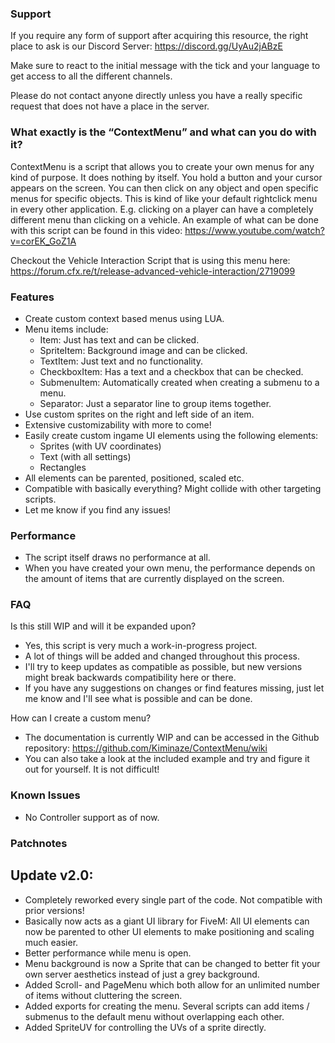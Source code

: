 
### Support

If you require any form of support after acquiring this resource, the right place to ask is our 
Discord Server: https://discord.gg/UyAu2jABzE

Make sure to react to the initial message with the tick and your language to get access to all 
the different channels.

Please do not contact anyone directly unless you have a really specific request that does not 
have a place in the server.


### What exactly is the “ContextMenu” and what can you do with it?

ContextMenu is a script that allows you to create your own menus for any kind of purpose. It does 
nothing by itself.
You hold a button and your cursor appears on the screen. You can then click on any object and 
open specific menus for specific objects. This is kind of like your default rightclick menu in 
every other application.
E.g. clicking on a player can have a completely different menu than clicking on a vehicle.
An example of what can be done with this script can be found in this video:
https://www.youtube.com/watch?v=corEK_GoZ1A

Checkout the Vehicle Interaction Script that is using this menu here:
https://forum.cfx.re/t/release-advanced-vehicle-interaction/2719099


### Features

- Create custom context based menus using LUA.
- Menu items include:
  - Item: Just has text and can be clicked.
  - SpriteItem: Background image and can be clicked.
  - TextItem: Just text and no functionality.
  - CheckboxItem: Has a text and a checkbox that can be checked.
  - SubmenuItem: Automatically created when creating a submenu to a menu.
  - Separator: Just a separator line to group items together.
- Use custom sprites on the right and left side of an item.
- Extensive customizability with more to come!
- Easily create custom ingame UI elements using the following elements:
  - Sprites (with UV coordinates)
  - Text (with all settings)
  - Rectangles
- All elements can be parented, positioned, scaled etc.
- Compatible with basically everything? Might collide with other targeting scripts.
- Let me know if you find any issues!


### Performance

- The script itself draws no performance at all.
- When you have created your own menu, the performance depends on the amount of items that are 
  currently displayed on the screen.


### FAQ

Is this still WIP and will it be expanded upon?

- Yes, this script is very much a work-in-progress project.
- A lot of things will be added and changed throughout this process.
- I'll try to keep updates as compatible as possible, but new versions might break backwards 
  compatibility here or there.
- If you have any suggestions on changes or find features missing, just let me know and I'll see 
  what is possible and can be done.


How can I create a custom menu?

- The documentation is currently WIP and can be accessed in the Github repository:
  https://github.com/Kiminaze/ContextMenu/wiki
- You can also take a look at the included example and try and figure it out for yourself. It is 
  not difficult!


### Known Issues

- No Controller support as of now.


### Patchnotes

## Update v2.0:
- Completely reworked every single part of the code. Not compatible with prior versions!
- Basically now acts as a giant UI library for FiveM:
  All UI elements can now be parented to other UI elements to make positioning and scaling much easier.
- Better performance while menu is open.
- Menu background is now a Sprite that can be changed to better fit your own server aesthetics instead of just a grey background.
- Added Scroll- and PageMenu which both allow for an unlimited number of items without cluttering the screen.
- Added exports for creating the menu. Several scripts can add items / submenus to the default menu without overlapping each other.
- Added SpriteUV for controlling the UVs of a sprite directly.
